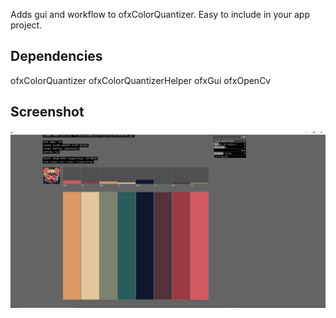 Adds gui and workflow to ofxColorQuantizer. Easy to include in your app project.

## Dependencies

ofxColorQuantizer
ofxColorQuantizerHelper
ofxGui
ofxOpenCv

## Screenshot

![Alt text](/screenshot.jpg?raw=true "MoebiusSurfing")